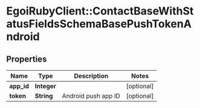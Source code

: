 # EgoiRubyClient::ContactBaseWithStatusFieldsSchemaBasePushTokenAndroid

## Properties
Name | Type | Description | Notes
------------ | ------------- | ------------- | -------------
**app_id** | **Integer** |  | [optional] 
**token** | **String** | Android push app ID | [optional] 


